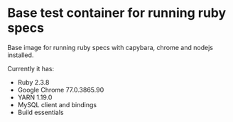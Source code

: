 # Base test container for running ruby specs

Base image for running ruby specs with capybara, chrome and nodejs installed.

Currently it has:

* Ruby 2.3.8
* Google Chrome 77.0.3865.90 
* YARN 1.19.0
* MySQL client and bindings
* Build essentials

